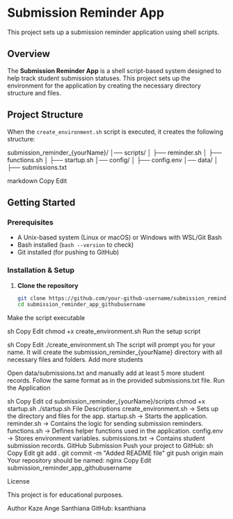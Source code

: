 # Submission Reminder App

This project sets up a submission reminder application using shell scripts.

## Overview
The **Submission Reminder App** is a shell script-based system designed to help track student submission statuses. This project sets up the environment for the application by creating the necessary directory structure and files.

## Project Structure
When the `create_environment.sh` script is executed, it creates the following structure:

submission_reminder_{yourName}/ │── scripts/ │ ├── reminder.sh │ ├── functions.sh │ ├── startup.sh │── config/ │ ├── config.env │── data/ │ ├── submissions.txt

markdown
Copy
Edit

## Getting Started

### Prerequisites
- A Unix-based system (Linux or macOS) or Windows with WSL/Git Bash
- Bash installed (`bash --version` to check)
- Git installed (for pushing to GitHub)

### Installation & Setup

1. **Clone the repository**
   ```sh
   git clone https://github.com/your-github-username/submission_reminder_app_githubusername.git
   cd submission_reminder_app_githubusername
Make the script executable

sh
Copy
Edit
chmod +x create_environment.sh
Run the setup script

sh
Copy
Edit
./create_environment.sh
The script will prompt you for your name.
It will create the submission_reminder_{yourName} directory with all necessary files and folders.
Add more students

Open data/submissions.txt and manually add at least 5 more student records.
Follow the same format as in the provided submissions.txt file.
Run the Application

sh
Copy
Edit
cd submission_reminder_{yourName}/scripts
chmod +x startup.sh
./startup.sh
File Descriptions
create_environment.sh → Sets up the directory and files for the app.
startup.sh → Starts the application.
reminder.sh → Contains the logic for sending submission reminders.
functions.sh → Defines helper functions used in the application.
config.env → Stores environment variables.
submissions.txt → Contains student submission records.
GitHub Submission
Push your project to GitHub:
sh
Copy
Edit
git add .
git commit -m "Added README file"
git push origin main
Your repository should be named:
nginx
Copy
Edit
submission_reminder_app_githubusername

License

This project is for educational purposes.

Author
Kaze Ange Santhiana
GitHub: ksanthiana